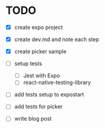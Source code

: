 # TODO

- [x] create expo project
- [x] create dev.md and note each step
- [x] create picker sample

- [ ] setup tests
  - [ ] Jest with Expo
  - [ ] react-native-testing-library
- [ ] add tests setup to expostart 

- [ ] add tests for picker
- [ ] write blog post
